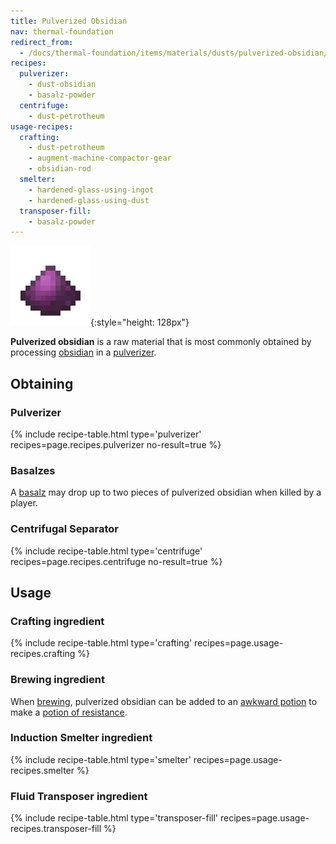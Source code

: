 ```yaml
---
title: Pulverized Obsidian
nav: thermal-foundation
redirect_from:
  - /docs/thermal-foundation/items/materials/dusts/pulverized-obsidian/
recipes:
  pulverizer:
    - dust-obsidian
    - basalz-powder
  centrifuge:
    - dust-petrotheum
usage-recipes:
  crafting:
    - dust-petrotheum
    - augment-machine-compactor-gear
    - obsidian-rod
  smelter:
    - hardened-glass-using-ingot
    - hardened-glass-using-dust
  transposer-fill:
    - basalz-powder
---
```


![Pulverized obsidian](/assets/images/thermal-foundation/dust-obsidian.png){:style="height: 128px"}


**Pulverized obsidian** is a raw material that is most commonly obtained by
processing [obsidian](https://minecraft.gamepedia.com/Obsidian) in a
[pulverizer](/docs/pulverizer/).


Obtaining
---------

### Pulverizer
{% include recipe-table.html type='pulverizer' recipes=page.recipes.pulverizer no-result=true %}

### Basalzes
A [basalz](/docs/basalz/) may drop up to two pieces of pulverized obsidian when
killed by a player.

### Centrifugal Separator
{% include recipe-table.html type='centrifuge' recipes=page.recipes.centrifuge no-result=true %}


Usage
-----

### Crafting ingredient
{% include recipe-table.html type='crafting' recipes=page.usage-recipes.crafting %}

### Brewing ingredient
When [brewing](https://minecraft.gamepedia.com/Brewing), pulverized obsidian can
be added to an [awkward
potion](https://minecraft.gamepedia.com/Potion#Base_potions) to make a [potion
of resistance](/docs/cofh-core-potions/).

### Induction Smelter ingredient
{% include recipe-table.html type='smelter' recipes=page.usage-recipes.smelter %}

### Fluid Transposer ingredient
{% include recipe-table.html type='transposer-fill' recipes=page.usage-recipes.transposer-fill %}
